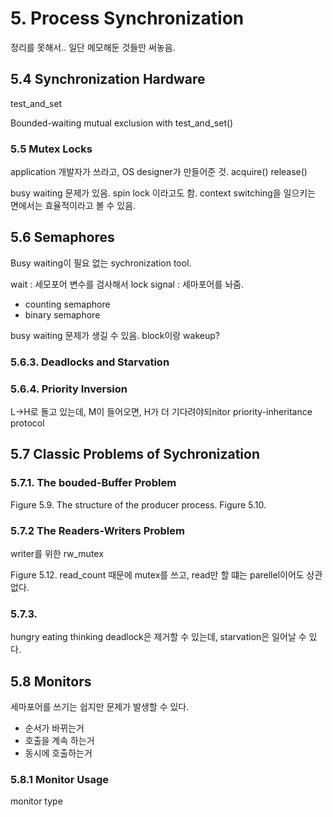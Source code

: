 # 5. Process Synchronization

정리를 못해서.. 일단 메모해둔 것들만 써놓음.

## 5.4 Synchronization Hardware

test_and_set

Bounded-waiting mutual exclusion with test_and_set()

### 5.5 Mutex Locks

application 개발자가 쓰라고, OS designer가 만들어준 것.
acquire()
release()

busy waiting 문제가 있음. spin lock 이라고도 함.
context switching을 일으키는 면에서는 효율적이라고 볼 수 있음.

## 5.6 Semaphores

Busy waiting이 필요 없는 sychronization tool.

wait : 세모포어 변수를 검사해서 lock
signal : 세마포어를 놔줌.

- counting semaphore
- binary semaphore

busy waiting 문제가 생길 수 있음.
block이랑 wakeup?

### 5.6.3. Deadlocks and Starvation

### 5.6.4. Priority Inversion

L->H로 돌고 있는데, M이 들어오면, H가 더 기다려야되nitor
priority-inheritance protocol

## 5.7 Classic Problems of Sychronization

### 5.7.1. The bouded-Buffer Problem

Figure 5.9. The structure of the producer process.
Figure 5.10.

### 5.7.2 The Readers-Writers Problem

writer를 위한 rw_mutex

Figure 5.12.
read_count 때문에 mutex를 쓰고,
read만 할 떄는 parellel이어도 상관 없다.

### 5.7.3.

hungry eating thinking
deadlock은 제거할 수 있는데, starvation은 일어날 수 있다.

## 5.8 Monitors

세마포어를 쓰기는 쉽지만 문제가 발생할 수 있다.

- 순서가 바뀌는거
- 호출을 계속 하는거
- 동시에 호출하는거

### 5.8.1 Monitor Usage

monitor type